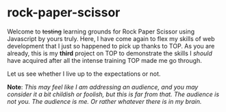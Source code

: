 # rock-paper-scissor

Welcome to ~~testing~~ learning grounds for Rock Paper Scissor using Javascript by yours truly. Here, I have come again to flex my skills of web development that I just so happened to pick up thanks to TOP. As you are already, this is my **third** project on TOP to demonstrate the skills I *should* have acquired after all the intense training TOP made me go through.

Let us see whether I live up to the expectations or not.

**Note**: *This may feel like I am addressing an audience, and you may consider it a bit childish or foolish, but this is far from that. The audience is not you. The audience is me. Or rather whatever there is in my brain.*

